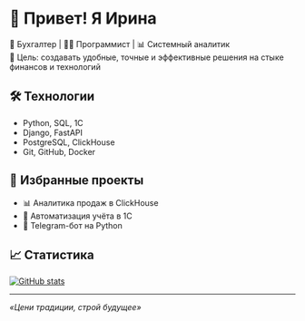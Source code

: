# 👋 Привет! Я Ирина

💼 Бухгалтер | 👩‍💻 Программист | 📊 Системный аналитик  
🎯 Цель: создавать удобные, точные и эффективные решения на стыке финансов и технологий

## 🛠️ Технологии
- Python, SQL, 1C
- Django, FastAPI
- PostgreSQL, ClickHouse
- Git, GitHub, Docker

## 📌 Избранные проекты
- 📊 Аналитика продаж в ClickHouse
- 🧾 Автоматизация учёта в 1С
- 🧠 Telegram-бот на Python

## 📈 Статистика
[![GitHub stats](https://github-readme-stats.vercel.app/api?username=irinawing&show_icons=true&theme=default)](https://github.com/irinawing)

---

_«Цени традиции, строй будущее»_
